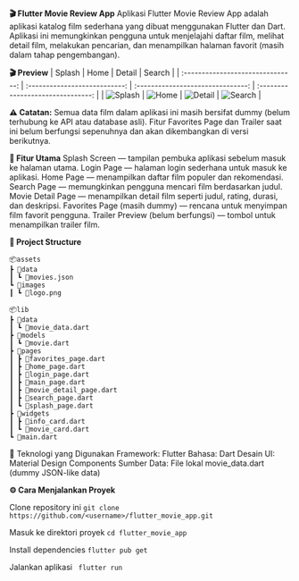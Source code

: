 **🎬 Flutter Movie Review App**
Aplikasi Flutter Movie Review App adalah aplikasi katalog film sederhana yang dibuat menggunakan Flutter dan Dart.
Aplikasi ini memungkinkan pengguna untuk menjelajahi daftar film, melihat detail film, melakukan pencarian, dan menampilkan halaman favorit (masih dalam tahap pengembangan).

**🎬 Preview**
|               Splash              |              Home             |               Detail              |               Search              |
| :-------------------------------: | :---------------------------: | :-------------------------------: | :-------------------------------: |
| ![Splash](screenshots/splash.png) | ![Home](screenshots/home.png) | ![Detail](screenshots/detail.png) | ![Search](screenshots/search.png) |


**⚠️ Catatan:**
Semua data film dalam aplikasi ini masih bersifat dummy (belum terhubung ke API atau database asli).
Fitur Favorites Page dan Trailer saat ini belum berfungsi sepenuhnya dan akan dikembangkan di versi berikutnya.

**🚀 Fitur Utama**
Splash Screen — tampilan pembuka aplikasi sebelum masuk ke halaman utama.
Login Page — halaman login sederhana untuk masuk ke aplikasi.
Home Page — menampilkan daftar film populer dan rekomendasi.
Search Page — memungkinkan pengguna mencari film berdasarkan judul.
Movie Detail Page — menampilkan detail film seperti judul, rating, durasi, dan deskripsi.
Favorites Page (masih dummy) — rencana untuk menyimpan film favorit pengguna.
Trailer Preview (belum berfungsi) — tombol untuk menampilkan trailer film.

**🧩 Project Structure**
```
📦assets
┣ 📂data
┃ ┗ 📜movies.json
┗ 📂images
┃ ┗ 📜logo.png

📦lib
┣ 📂data
┃ ┗ 📜movie_data.dart
┣ 📂models
┃ ┗ 📜movie.dart
┣ 📂pages
┃ ┣ 📜favorites_page.dart
┃ ┣ 📜home_page.dart
┃ ┣ 📜login_page.dart
┃ ┣ 📜main_page.dart
┃ ┣ 📜movie_detail_page.dart
┃ ┣ 📜search_page.dart
┃ ┗ 📜splash_page.dart
┣ 📂widgets
┃ ┣ 📜info_card.dart
┃ ┗ 📜movie_card.dart
┗ 📜main.dart

```

 🧠 Teknologi yang Digunakan
Framework: Flutter
Bahasa: Dart
Desain UI: Material Design Components
Sumber Data: File lokal movie_data.dart (dummy JSON-like data)

**⚙️ Cara Menjalankan Proyek**

Clone repository ini
``` git clone https://github.com/<username>/flutter_movie_app.git ```

Masuk ke direktori proyek
``` cd flutter_movie_app ```

Install dependencies
``` flutter pub get ```

Jalankan aplikasi
``` flutter run```
